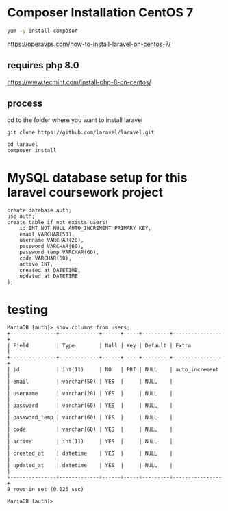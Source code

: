 # Composer Installation CentOS 7

```bash
yum -y install composer
```

https://operavps.com/how-to-install-laravel-on-centos-7/

## requires php 8.0

https://www.tecmint.com/install-php-8-on-centos/


## process

cd to the folder where you want to install laravel

```
git clone https://github.com/laravel/laravel.git
```

```
cd laravel
composer install
```


# MySQL database setup for this laravel coursework project

```
create database auth;
use auth;
create table if not exists users(
    id INT NOT NULL AUTO_INCREMENT PRIMARY KEY,
    email VARCHAR(50),
    username VARCHAR(20),
    password VARCHAR(60),
    password_temp VARCHAR(60),
    code VARCHAR(60),
    active INT,
    created_at DATETIME,
    updated_at DATETIME
);
```

# testing

```
MariaDB [auth]> show columns from users;
+---------------+-------------+------+-----+---------+----------------+
| Field         | Type        | Null | Key | Default | Extra          |
+---------------+-------------+------+-----+---------+----------------+
| id            | int(11)     | NO   | PRI | NULL    | auto_increment |
| email         | varchar(50) | YES  |     | NULL    |                |
| username      | varchar(20) | YES  |     | NULL    |                |
| password      | varchar(60) | YES  |     | NULL    |                |
| password_temp | varchar(60) | YES  |     | NULL    |                |
| code          | varchar(60) | YES  |     | NULL    |                |
| active        | int(11)     | YES  |     | NULL    |                |
| created_at    | datetime    | YES  |     | NULL    |                |
| updated_at    | datetime    | YES  |     | NULL    |                |
+---------------+-------------+------+-----+---------+----------------+
9 rows in set (0.025 sec)

MariaDB [auth]> 
```